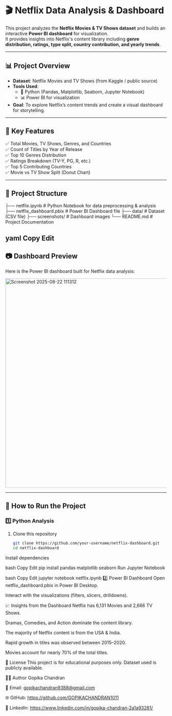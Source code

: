 # 🎬 Netflix Data Analysis & Dashboard

This project analyzes the **Netflix Movies & TV Shows dataset** and builds an interactive **Power BI dashboard** for visualization.  
It provides insights into Netflix's content library including **genre distribution, ratings, type split, country contribution, and yearly trends**.  

---

## 📊 Project Overview
- **Dataset**: Netflix Movies and TV Shows (from Kaggle / public source)  
- **Tools Used**:
  - 🐍 Python (Pandas, Matplotlib, Seaborn, Jupyter Notebook)  
  - 📊 Power BI for visualization  
- **Goal**: To explore Netflix’s content trends and create a visual dashboard for storytelling.  

---

## 🔑 Key Features
✅ Total Movies, TV Shows, Genres, and Countries  
✅ Count of Titles by Year of Release  
✅ Top 10 Genres Distribution  
✅ Ratings Breakdown (TV-Y, PG, R, etc.)  
✅ Top 5 Contributing Countries  
✅ Movie vs TV Show Split (Donut Chart)  

---

## 📂 Project Structure
├── netflix.ipynb # Python Notebook for data preprocessing & analysis
├── netflix_dashboard.pbix # Power BI Dashboard file
├── data/ # Dataset (CSV file)
├── screenshots/ # Dashboard images
└── README.md # Project Documentation

yaml
Copy
Edit
---

## 📷 Dashboard Preview
Here is the Power BI dashboard built for Netflix data analysis:  

<img width="1166" height="655" alt="Screenshot 2025-08-22 111312" src="https://github.com/user-attachments/assets/3486e39b-aa79-4bd3-9955-328025c4688b" />

---


## 🚀 How to Run the Project
### 1️⃣ Python Analysis
1. Clone this repository  
   ```bash
   git clone https://github.com/your-username/netflix-dashboard.git
   cd netflix-dashboard
Install dependencies

bash
Copy
Edit
pip install pandas matplotlib seaborn
Run Jupyter Notebook

bash
Copy
Edit
jupyter notebook netflix.ipynb
2️⃣ Power BI Dashboard
Open netflix_dashboard.pbix in Power BI Desktop.

Interact with the visualizations (filters, slicers, drilldowns).

📈 Insights from the Dashboard
Netflix has 6,131 Movies and 2,666 TV Shows.

Dramas, Comedies, and Action dominate the content library.

The majority of Netflix content is from the USA & India.

Rapid growth in titles was observed between 2015–2020.

Movies account for nearly 70% of the total titles.

📜 License
This project is for educational purposes only. Dataset used is publicly available.

👩‍💻 Author
Gopika Chandran

📧 Email: gopikachandran9388@gmail.com

🌐 GitHub: https://github.com/GOPIKACHANDRAN1011

🔗 LinkedIn: https://www.linkedin.com/in/gopika-chandran-2a1a93281/
